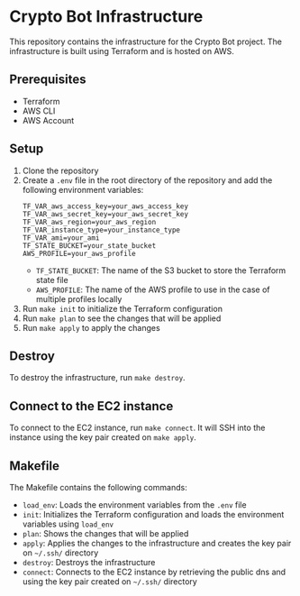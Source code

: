 # Crypto Bot Infrastructure
This repository contains the infrastructure for the Crypto Bot project. The infrastructure is built using Terraform and is hosted on AWS.

## Prerequisites
- Terraform
- AWS CLI
- AWS Account

## Setup
1. Clone the repository
2. Create a `.env` file in the root directory of the repository and add the following environment variables:
    ```
    TF_VAR_aws_access_key=your_aws_access_key
    TF_VAR_aws_secret_key=your_aws_secret_key
    TF_VAR_aws_region=your_aws_region
    TF_VAR_instance_type=your_instance_type
    TF_VAR_ami=your_ami
    TF_STATE_BUCKET=your_state_bucket
    AWS_PROFILE=your_aws_profile
    ```
    - `TF_STATE_BUCKET`: The name of the S3 bucket to store the Terraform state file
    - `AWS_PROFILE`: The name of the AWS profile to use in the case of multiple profiles locally
3. Run `make init` to initialize the Terraform configuration
4. Run `make plan` to see the changes that will be applied
5. Run `make apply` to apply the changes

## Destroy
To destroy the infrastructure, run `make destroy`.

## Connect to the EC2 instance
To connect to the EC2 instance, run `make connect`. It will SSH into the instance using the key pair created on `make apply`.

## Makefile
The Makefile contains the following commands:
- `load_env`: Loads the environment variables from the `.env` file
- `init`: Initializes the Terraform configuration and loads the environment variables using `load_env`
- `plan`: Shows the changes that will be applied
- `apply`: Applies the changes to the infrastructure and creates the key pair on `~/.ssh/` directory
- `destroy`: Destroys the infrastructure
- `connect`: Connects to the EC2 instance by retrieving the public dns and using the key pair created on `~/.ssh/` directory

